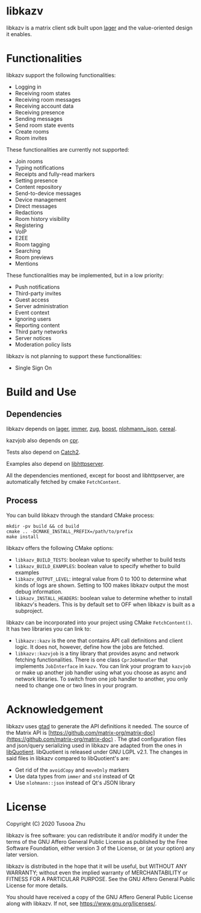
# libkazv

libkazv is a matrix client sdk built upon [lager](https://github.com/arximboldi/lager)
and the value-oriented design it enables.

# Functionalities

libkazv support the following functionalities:

- Logging in
- Receiving room states
- Receiving room messages
- Receiving account data
- Receiving presence
- Sending messages
- Send room state events
- Create rooms
- Room invites

These functionalities are currently not supported:

- Join rooms
- Typing notifications
- Receipts and fully-read markers
- Setting presence
- Content repository
- Send-to-device messages
- Device management
- Direct messages
- Redactions
- Room history visibility
- Registering
- VoIP
- E2EE
- Room tagging
- Searching
- Room previews
- Mentions

These functionalities may be implemented, but in a low priority:

- Push notifications
- Third-party invites
- Guest access
- Server administration
- Event context
- Ignoring users
- Reporting content
- Third party networks
- Server notices
- Moderation policy lists

libkazv is not planning to support these functionalities:

- Single Sign On


# Build and Use

## Dependencies

libkazv depends on [lager](https://github.com/arximboldi/lager),
[immer](https://github.com/arximboldi/immer),
[zug](https://github.com/arximboldi/zug),
[boost](https://boost.org),
[nlohmann_json](https://github.com/nlohmann/json),
[cereal](https://github.com/USCiLab/cereal).

kazvjob also depends on [cpr](https://github.com/whoshuu/cpr).

Tests also depend on [Catch2](https://github.com/catchorg/Catch2).

Examples also depend on [libhttpserver](https://github.com/etr/libhttpserver).

All the dependencies mentioned, except for boost and libhttpserver,
are automatically fetched by cmake `FetchContent`.

## Process

You can build libkazv through the standard CMake process:

```
mkdir -pv build && cd build
cmake .. -DCMAKE_INSTALL_PREFIX=/path/to/prefix
make install
```

libkazv offers the following CMake options:

- `libkazv_BUILD_TESTS`: boolean value to specify whether to build tests
- `libkazv_BUILD_EXAMPLES`: boolean value to specify whether to build examples
- `libkazv_OUTPUT_LEVEL`: integral value from 0 to 100 to determine what kinds
  of logs are shown. Setting to 100 makes libkazv output the most debug
  information.
- `libkazv_INSTALL_HEADERS`: boolean value to determine whether to install
  libkazv's headers. This is by default set to OFF when libkazv is built
  as a subproject.

libkazv can be incorporated into your project using CMake `FetchContent()`.
It has two libraries you can link to:

- `libkazv::kazv` is the one that contains API call definitions
  and client logic. It does not, however, define how the jobs are
  fetched.
- `libkazv::kazvjob` is a tiny library that provides async
  and network fetching functionalities. There is one class
  `CprJobHandler` that implements `JobInterface` in `kazv`.
  You can link your program to `kazvjob` or make up another
  job handler using what you choose as async and network
  libraries. To switch from one job handler to another,
  you only need to change one or two lines in your program.


# Acknowledgement

libkazv uses [gtad](https://github.com/KitsuneRal/gtad) to generate the API
definitions it needed. The source of the Matrix API is
[https://github.com/matrix-org/matrix-doc](https://github.com/matrix-org/matrix-doc)
. The gtad configuration files and json/query serializing used in libkazv are
adapted from the ones in [libQuotient](https://github.com/quotient-im/libQuotient).
libQuotient is released under GNU LGPL v2.1. The changes in said files
in libkazv compared to libQuotient's are:

- Get rid of the `avoidCopy` and `moveOnly` markers
- Use data types from `immer` and `std` instead of Qt
- Use `nlohmann::json` instead of Qt's JSON library

# License

Copyright (C) 2020 Tusooa Zhu

libkazv is free software: you can redistribute it and/or modify
it under the terms of the GNU Affero General Public License as
published by the Free Software Foundation, either version 3 of the
License, or (at your option) any later version.

libkazv is distributed in the hope that it will be useful,
but WITHOUT ANY WARRANTY; without even the implied warranty of
MERCHANTABILITY or FITNESS FOR A PARTICULAR PURPOSE.  See the
GNU Affero General Public License for more details.

You should have received a copy of the GNU Affero General Public License
along with libkazv.  If not, see <https://www.gnu.org/licenses/>.
